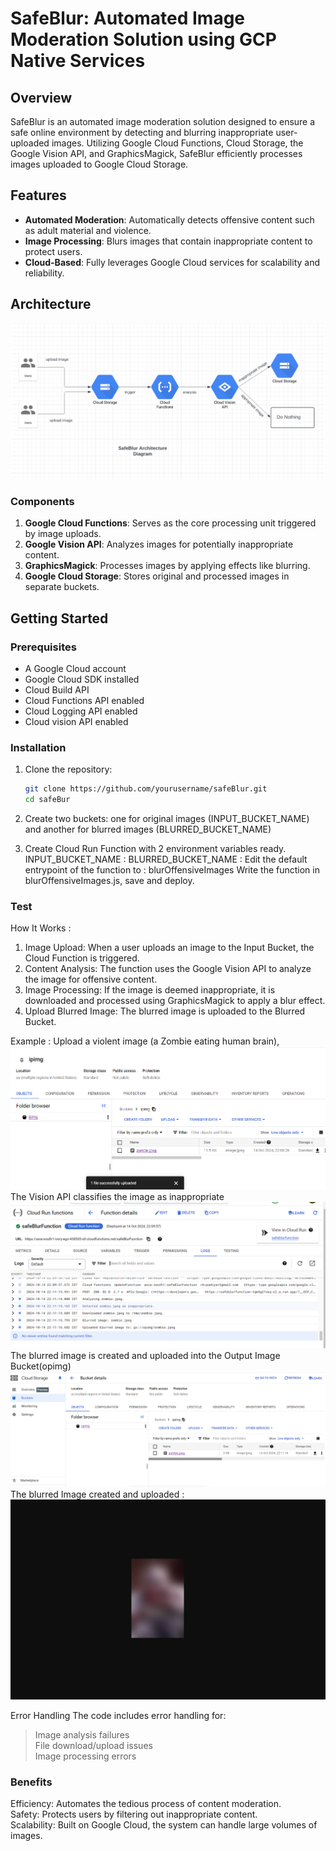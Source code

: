# SafeBlur: Automated Image Moderation Solution using GCP Native Services

## Overview

SafeBlur is an automated image moderation solution designed to ensure a safe online environment by detecting and blurring inappropriate user-uploaded images. Utilizing Google Cloud Functions, Cloud Storage, the Google Vision API, and GraphicsMagick, SafeBlur efficiently processes images uploaded to Google Cloud Storage.

## Features

- **Automated Moderation**: Automatically detects offensive content such as adult material and violence.
- **Image Processing**: Blurs images that contain inappropriate content to protect users.
- **Cloud-Based**: Fully leverages Google Cloud services for scalability and reliability.

## Architecture

![Architecture Diagram](./architecture.png)

### Components

1. **Google Cloud Functions**: Serves as the core processing unit triggered by image uploads.
2. **Google Vision API**: Analyzes images for potentially inappropriate content.
3. **GraphicsMagick**: Processes images by applying effects like blurring.
4. **Google Cloud Storage**: Stores original and processed images in separate buckets.

## Getting Started

### Prerequisites

- A Google Cloud account
- Google Cloud SDK installed
- Cloud Build API
- Cloud Functions API enabled
- Cloud Logging API enabled
- Cloud vision API enabled

### Installation

1. Clone the repository:

   ```bash
   git clone https://github.com/yourusername/safeBlur.git
   cd safeBur

   ```

2. Create two buckets: one for original images (INPUT_BUCKET_NAME) and another for blurred images (BLURRED_BUCKET_NAME)

3. Create Cloud Run Function with 2 environment variables ready.
   INPUT_BUCKET_NAME : <your-input-bucket-name>
   BLURRED_BUCKET_NAME : <your-blurred-bucket-name>
   Edit the default entrypoint of the function to : blurOffensiveImages
   Write the function in blurOffensiveImages.js, save and deploy.

### Test

How It Works :

1. Image Upload: When a user uploads an image to the Input Bucket, the Cloud Function is triggered.
2. Content Analysis: The function uses the Google Vision API to analyze the image for offensive content.
3. Image Processing: If the image is deemed inappropriate, it is downloaded and processed using GraphicsMagick to apply a blur effect.
4. Upload Blurred Image: The blurred image is uploaded to the Blurred Bucket.

Example : Upload a violent image (a Zombie eating human brain),
![Architecture Diagram](./upload.png)
The Vision API classifies the image as inappropriate
![Architecture Diagram](./logs.png)
The blurred image is created and uploaded into the Output Image Bucket(opimg)
![Architecture Diagram](./blurUpload.png)
The blurred Image created and uploaded :
![Architecture Diagram](./blurredImage.png)

Error Handling
The code includes error handling for:

> Image analysis failures  
> File download/upload issues  
> Image processing errors

### Benefits

Efficiency: Automates the tedious process of content moderation.  
Safety: Protects users by filtering out inappropriate content.  
Scalability: Built on Google Cloud, the system can handle large volumes of images.
